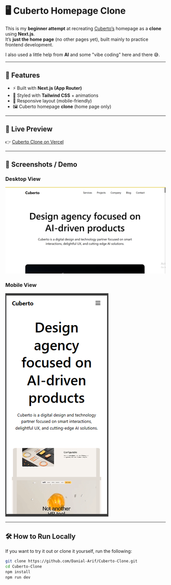 
  # 🖥️ Cuberto Homepage Clone  

  This is my **beginner attempt** at recreating [Cuberto’s](https://cuberto.com/) homepage as a **clone** using **Next.js**.  
  It’s **just the home page** (no other pages yet), built mainly to practice frontend development.  

  I also used a little help from **AI** and some "vibe coding" here and there 😅.  

  ---

  ## 🚀 Features
  - ⚡ Built with **Next.js (App Router)**
  - 🎨 Styled with **Tailwind CSS** + animations
  - 📱 Responsive layout (mobile-friendly)
  - 🖼️ Cuberto homepage **clone** (home page only)

  ---

  ## 🔗 Live Preview  
  👉 [Cuberto Clone on Vercel](https://cuberto-clone-by-danial.vercel.app/)  

  ---

  ## 📸 Screenshots / Demo  

  ### Desktop View  
  ![Desktop Screenshot](./screenshots/Screenshot%202025-09-13%20084925.png)  

  ### Mobile View  
  ![Mobile Screenshot](./screenshots/Screenshot%202025-09-13%20084620.png)  

  ---

  ## 🛠️ How to Run Locally

  If you want to try it out or clone it yourself, run the following:

  ```bash
  git clone https://github.com/Danial-Arif/Cuberto-Clone.git
  cd Cuberto-Clone
  npm install
  npm run dev
